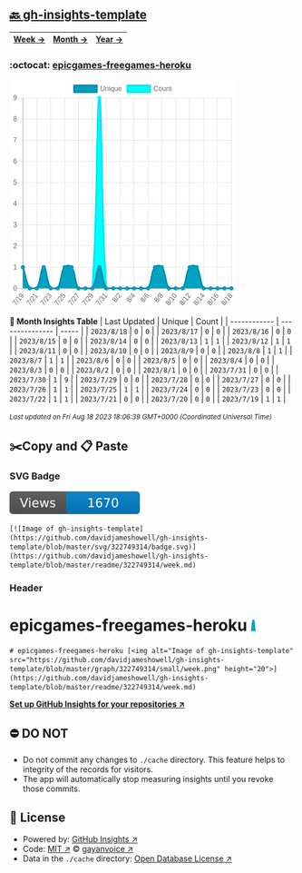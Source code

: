 ## [🔙 gh-insights-template](https://github.com/davidjameshowell/gh-insights-template)
| [**Week →**](https://github.com/davidjameshowell/gh-insights-template/blob/master/readme/322749314/week.md) | [**Month →**](https://github.com/davidjameshowell/gh-insights-template/blob/master/readme/322749314/month.md) | [**Year →**](https://github.com/davidjameshowell/gh-insights-template/blob/master/readme/322749314/year.md) |
 | ------------ | --------------- | ----- |

### :octocat: [epicgames-freegames-heroku](https://github.com/davidjameshowell/epicgames-freegames-heroku)
![Image of gh-insights-template](https://github.com/davidjameshowell/gh-insights-template/blob/master/graph/322749314/large/month.png)

**:calendar: Month Insights Table**
| Last Updated | Unique | Count |
 | ------------ | --------------- | ----- |
 | `2023/8/18` |  `0` | `0` |
 | `2023/8/17` |  `0` | `0` |
 | `2023/8/16` |  `0` | `0` |
 | `2023/8/15` |  `0` | `0` |
 | `2023/8/14` |  `0` | `0` |
 | `2023/8/13` |  `1` | `1` |
 | `2023/8/12` |  `1` | `1` |
 | `2023/8/11` |  `0` | `0` |
 | `2023/8/10` |  `0` | `0` |
 | `2023/8/9` |  `0` | `0` |
 | `2023/8/8` |  `1` | `1` |
 | `2023/8/7` |  `1` | `1` |
 | `2023/8/6` |  `0` | `0` |
 | `2023/8/5` |  `0` | `0` |
 | `2023/8/4` |  `0` | `0` |
 | `2023/8/3` |  `0` | `0` |
 | `2023/8/2` |  `0` | `0` |
 | `2023/8/1` |  `0` | `0` |
 | `2023/7/31` |  `0` | `0` |
 | `2023/7/30` |  `1` | `9` |
 | `2023/7/29` |  `0` | `0` |
 | `2023/7/28` |  `0` | `0` |
 | `2023/7/27` |  `0` | `0` |
 | `2023/7/26` |  `1` | `1` |
 | `2023/7/25` |  `1` | `1` |
 | `2023/7/24` |  `0` | `0` |
 | `2023/7/23` |  `0` | `0` |
 | `2023/7/22` |  `1` | `1` |
 | `2023/7/21` |  `0` | `0` |
 | `2023/7/20` |  `0` | `0` |
 | `2023/7/19` |  `1` | `1` |

<small><i>Last updated on Fri Aug 18 2023 18:06:39 GMT+0000 (Coordinated Universal Time)</i></small>

## ✂️Copy and 📋 Paste
### SVG Badge
[![Image of gh-insights-template](https://github.com/davidjameshowell/gh-insights-template/blob/master/svg/322749314/badge.svg)](https://github.com/davidjameshowell/gh-insights-template/blob/master/readme/322749314/week.md)
```readme
[![Image of gh-insights-template](https://github.com/davidjameshowell/gh-insights-template/blob/master/svg/322749314/badge.svg)](https://github.com/davidjameshowell/gh-insights-template/blob/master/readme/322749314/week.md)
```
### Header
# epicgames-freegames-heroku [<img alt="Image of gh-insights-template" src="https://github.com/davidjameshowell/gh-insights-template/blob/master/graph/322749314/small/week.png" height="20">](https://github.com/davidjameshowell/gh-insights-template/blob/master/readme/322749314/week.md)
```readme
# epicgames-freegames-heroku [<img alt="Image of gh-insights-template" src="https://github.com/davidjameshowell/gh-insights-template/blob/master/graph/322749314/small/week.png" height="20">](https://github.com/davidjameshowell/gh-insights-template/blob/master/readme/322749314/week.md)
```
[**Set up GitHub Insights for your repositories ↗️**](https://github.com/gayanvoice/github-insights)
## ⛔ DO NOT
- Do not commit any changes to `./cache` directory. This feature helps to integrity of the records for visitors.
- The app will automatically stop measuring insights until you revoke those commits.
## 📄 License
- Powered by: [GitHub Insights ↗️](https://github.com/gayanvoice/github-insights)
- Code: [MIT ↗️](./LICENSE) © [gayanvoice ↗️](https://github.com/gayanvoice)
- Data in the `./cache` directory: [Open Database License ↗️](https://opendatacommons.org/licenses/odbl/1-0/)